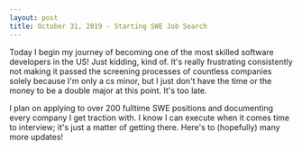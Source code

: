 ```yaml
---
layout: post
title: October 31, 2019 - Starting SWE Job Search
---
```


Today I begin my journey of becoming one of the most skilled software developers in the US! Just kidding, kind of. It's really frustrating consistently not making it passed the screening processes of countless companies solely because I'm only a cs minor, but I just don't have the time or the money to be a double major at this point. It's too late.

I plan on applying to over 200 fulltime SWE positions and documenting every company I get traction with. I know I can execute when it comes time to interview; it's just a matter of getting there. Here's to (hopefully) many more updates!
